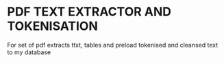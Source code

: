 # PDF TEXT EXTRACTOR AND TOKENISATION

For set of pdf extracts ttxt, tables and preload tokenised and cleansed text to my database